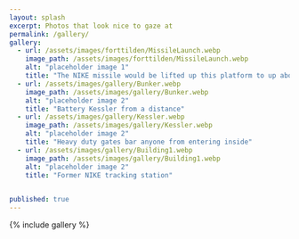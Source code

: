 ```yaml
---
layout: splash
excerpt: Photos that look nice to gaze at
permalink: /gallery/
gallery:
  - url: /assets/images/forttilden/MissileLaunch.webp
    image_path: /assets/images/forttilden/MissileLaunch.webp
    alt: "placeholder image 1"
    title: "The NIKE missile would be lifted up this platform to up above for launch" 
  - url: /assets/images/gallery/Bunker.webp
    image_path: /assets/images/gallery/Bunker.webp
    alt: "placeholder image 2"
    title: "Battery Kessler from a distance" 
  - url: /assets/images/gallery/Kessler.webp
    image_path: /assets/images/gallery/Kessler.webp
    alt: "placeholder image 2"
    title: "Heavy duty gates bar anyone from entering inside" 
  - url: /assets/images/gallery/Building1.webp
    image_path: /assets/images/gallery/Building1.webp
    alt: "placeholder image 2"
    title: "Former NIKE tracking station"
  

published: true
---
```



{% include gallery %}
